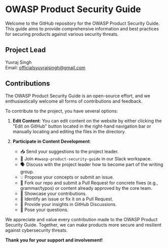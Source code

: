 # OWASP Product Security Guide

Welcome to the GitHub repository for the OWASP Product Security Guide. This guide aims to provide comprehensive information and best practices for securing products against various security threats.

## Project Lead
Yuvraj Singh  
Email: [officialsyuvrajsingh@gmail.com](mailto:officialsyuvrajsingh@gmail.com)

## Contributions
The OWASP Product Security Guide is an open-source effort, and we enthusiastically welcome all forms of contributions and feedback.

To contribute to the project, you have several options:

1. **Edit Content**: You can edit content on the website by either clicking the "Edit on GitHub" button located in the right-hand navigation bar or manually locating and editing the files in the directory.
   
2. **Participate in Content Development**:
   - 📥 Send your suggestions to the project leader.
   - 👋 Join `#owasp-product-security-guide` in our Slack workspace.
   - 🗣️ Discuss with the project leader how to become part of the writing group.
   - 💡 Propose your concepts or submit an issue.
   - 📄 Fork our repo and submit a Pull Request for concrete fixes (e.g., grammar/typos) or content already approved by the core team.
   - 🙌 Showcase your contributions.
   - 🐞 Identify an issue or fix it on a Pull Request.
   - 💬 Provide your insights in GitHub Discussions.
   - 🙏 Pose your questions.

We appreciate and value every contribution made to the OWASP Product Security Guide. Together, we can make products more secure and resilient against cybersecurity threats.

**Thank you for your support and involvement!**
